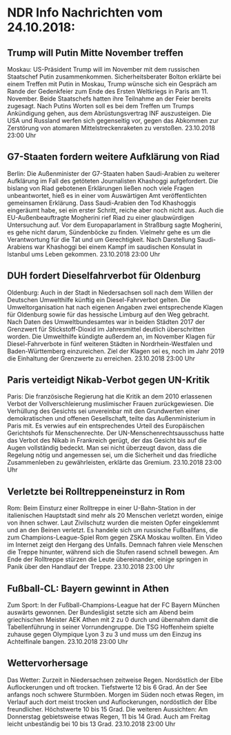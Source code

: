 # NDR Info Nachrichten vom 24.10.2018:


## Trump will Putin Mitte November treffen
Moskau: US-Präsident Trump will im November mit dem russischen Staatschef Putin zusammenkommen. Sicherheitsberater Bolton erklärte bei einem Treffen mit Putin in Moskau, Trump wünsche sich ein Gespräch am Rande der Gedenkfeier zum Ende des Ersten Weltkriegs in Paris am 11. November. Beide Staatschefs hatten ihre Teilnahme an der Feier bereits zugesagt. Nach Putins Worten soll es bei dem Treffen um Trumps Ankündigung gehen, aus dem Abrüstungsvertrag INF auszusteigen. Die USA und Russland werfen sich gegenseitig vor, gegen das Abkommen zur Zerstörung von atomaren Mittelstreckenraketen zu verstoßen. 23.10.2018 23:00 Uhr 

## G7-Staaten fordern weitere Aufklärung von Riad
Berlin: Die Außenminister der G7-Staaten haben Saudi-Arabien zu weiterer Aufklärung im Fall des getöteten Journalisten Khashoggi aufgefordert. Die bislang von Riad gebotenen Erklärungen ließen noch viele Fragen unbeantwortet, hieß es in einer vom Auswärtigen Amt veröffentlichten gemeinsamen Erklärung. Dass Saudi-Arabien den Tod Khashoggis eingeräumt habe, sei ein erster Schritt, reiche aber noch nicht aus. Auch die EU-Außenbeauftragte Mogherini rief Riad zu einer glaubwürdigen Untersuchung auf. Vor dem Europaparlament in Straßburg sagte Mogherini, es gehe nicht darum, Sündenböcke zu finden. Vielmehr gehe es um die Verantwortung für die Tat und um Gerechtigkeit. Nach Darstellung Saudi-Arabiens war Khashoggi bei einem Kampf im saudischen Konsulat in Istanbul ums Leben gekommen. 23.10.2018 23:00 Uhr 

## DUH fordert Dieselfahrverbot für Oldenburg
Oldenburg:	Auch in der Stadt in Niedersachsen soll nach dem Willen der Deutschen Umwelthilfe künftig ein Diesel-Fahrverbot gelten. Die Umweltorganisation hat nach eigenen Angaben zwei entsprechende Klagen für Oldenburg sowie für das hessische Limburg auf den Weg gebracht. Nach Daten des Umweltbundesamtes war in beiden Städten 2017 der Grenzwert für Stickstoff-Dioxid im Jahresmittel deutlich überschritten worden. Die Umwelthilfe kündigte außerdem an, im November Klagen für Diesel-Fahrverbote in fünf weiteren Städten in Nordrhein-Westfalen und Baden-Württemberg einzureichen. Ziel der Klagen sei es, noch im Jahr 2019 die Einhaltung der Grenzwerte zu erreichen. 23.10.2018 23:00 Uhr 

## Paris verteidigt Nikab-Verbot gegen UN-Kritik
Paris: 	Die französische Regierung hat die Kritik an dem 2010 erlassenen Verbot der Vollverschleierung muslimischer Frauen zurückgewiesen. Die Verhüllung des Gesichts sei unvereinbar mit den Grundwerten einer demokratischen und offenen Gesellschaft, teilte das Außenministerium in Paris mit. Es verwies auf ein entsprechendes Urteil des Europäischen Gerichtshofs für Menschenrechte. Der UN-Menschenrechtsausschuss hatte das Verbot des Nikab in Frankreich gerügt, der das Gesicht bis auf die Augen vollständig bedeckt. Man sei nicht überzeugt davon, dass die Regelung nötig und angemessen sei, um die Sicherheit und das friedliche Zusammenleben zu gewährleisten, erklärte das Gremium. 23.10.2018 23:00 Uhr 

## Verletzte bei Rolltreppeneinsturz in Rom
Rom: Beim Einsturz einer Rolltreppe in einer U-Bahn-Station in der italienischen Hauptstadt sind mehr als 20 Menschen verletzt worden, einige von ihnen schwer. Laut Zivilschutz wurden die meisten Opfer eingeklemmt und an den Beinen verletzt. Es handele sich um russische Fußballfans, die zum Champions-League-Spiel Rom gegen ZSKA Moskau wollten. Ein Video im Internet zeigt den Hergang des Unfalls. Demnach fahren viele Menschen die Treppe hinunter, während sich die Stufen rasend schnell bewegen. Am Ende der Rolltreppe stürzen die Leute übereinander, einige springen in Panik über den Handlauf der Treppe. 23.10.2018 23:00 Uhr 

## Fußball-CL: Bayern gewinnt in Athen
Zum Sport: In der Fußball-Champions-League hat der FC Bayern München auswärts gewonnen. Der Bundesligist setzte sich am Abend beim griechischen Meister AEK Athen mit 2 zu 0 durch und übernahm damit die Tabellenführung in seiner Vorrundengruppe. Die TSG Hoffenheim spielte zuhause gegen Olympique Lyon 3 zu 3 und muss um den Einzug ins Achtelfinale bangen. 23.10.2018 23:00 Uhr 

## Wettervorhersage
Das Wetter:
Zurzeit in Niedersachsen zeitweise Regen. Nordöstlich der Elbe
Auflockerungen und oft trocken. Tiefstwerte 12 bis 6 Grad. An der See anfangs noch schwere Sturmböen. Morgen im Süden noch etwas Regen, im Verlauf auch dort meist trocken und Auflockerungen, nordöstlich der Elbe freundlicher. Höchstwerte 10 bis 15 Grad. Die weiteren Aussichten: Am Donnerstag gebietsweise etwas Regen, 11 bis 14 Grad. Auch am Freitag leicht unbeständig bei 10 bis 13 Grad. 23.10.2018 23:00 Uhr 
